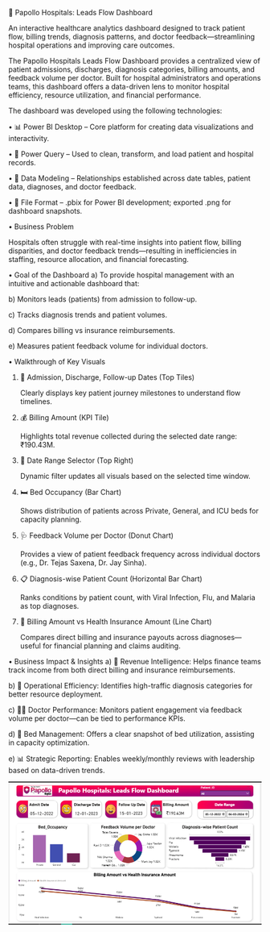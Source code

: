 🏥 Papollo Hospitals: Leads Flow Dashboard

An interactive healthcare analytics dashboard designed to track patient flow, billing trends, diagnosis patterns, and doctor feedback—streamlining hospital operations and improving care outcomes.

The Papollo Hospitals Leads Flow Dashboard provides a centralized view of patient admissions, discharges, diagnosis categories, billing amounts, and feedback volume per doctor. Built for hospital administrators and operations teams, this dashboard offers a data-driven lens to monitor hospital efficiency, resource utilization, and financial performance.

The dashboard was developed using the following technologies:

• 📊 Power BI Desktop – Core platform for creating data visualizations and interactivity.

• 🔄 Power Query – Used to clean, transform, and load patient and hospital records.

• 🔗 Data Modeling – Relationships established across date tables, patient data, diagnoses, and doctor feedback.

• 📁 File Format – .pbix for Power BI development; exported .png for dashboard snapshots.


• Business Problem

Hospitals often struggle with real-time insights into patient flow, billing disparities, and doctor feedback trends—resulting in inefficiencies in staffing, resource allocation, and financial forecasting.

• Goal of the Dashboard
a) To provide hospital management with an intuitive and actionable dashboard that:

b) Monitors leads (patients) from admission to follow-up.

c) Tracks diagnosis trends and patient volumes.

d) Compares billing vs insurance reimbursements.

e) Measures patient feedback volume for individual doctors.


• Walkthrough of Key Visuals
  1. 📅 Admission, Discharge, Follow-up Dates (Top Tiles)

      Clearly displays key patient journey milestones to understand flow timelines.

  2. 💰 Billing Amount (KPI Tile)

      Highlights total revenue collected during the selected date range: ₹190.43M.

  3. 📆 Date Range Selector (Top Right)

      Dynamic filter updates all visuals based on the selected time window.

  4. 🛏️ Bed Occupancy (Bar Chart)

      Shows distribution of patients across Private, General, and ICU beds for capacity planning.

  5. 🩺 Feedback Volume per Doctor (Donut Chart)

      Provides a view of patient feedback frequency across individual doctors (e.g., Dr. Tejas Saxena, Dr. Jay Sinha).

  6. 📋 Diagnosis-wise Patient Count (Horizontal Bar Chart)

      Ranks conditions by patient count, with Viral Infection, Flu, and Malaria as top diagnoses.

  7. 💸 Billing Amount vs Health Insurance Amount (Line Chart)

      Compares direct billing and insurance payouts across diagnoses—useful for financial planning and claims auditing.
     

• Business Impact & Insights
  a) 🧾 Revenue Intelligence: Helps finance teams track income from both direct billing and insurance reimbursements.

  b) 🧠 Operational Efficiency: Identifies high-traffic diagnosis categories for better resource deployment.

  c) 🧑‍⚕️ Doctor Performance: Monitors patient engagement via feedback volume per doctor—can be tied to performance KPIs.

  d) 🏥 Bed Management: Offers a clear snapshot of bed utilization, assisting in capacity optimization.

  e) 📊 Strategic Reporting: Enables weekly/monthly reviews with leadership based on data-driven trends.

![DashBoard Preview](https://github.com/ki2345/Healthcare_Project/blob/main/Snapshot%20of%20the%20DashBoard.PNG)
